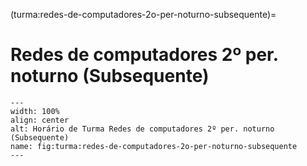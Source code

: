 (turma:redes-de-computadores-2o-per-noturno-subsequente)=

# Redes de computadores 2º per. noturno (Subsequente)

```{figure} ../_static/img/turma/redes-de-computadores-2o-per-noturno-subsequente.png
---
width: 100%
align: center
alt: Horário de Turma Redes de computadores 2º per. noturno (Subsequente)
name: fig:turma:redes-de-computadores-2o-per-noturno-subsequente
---
```

